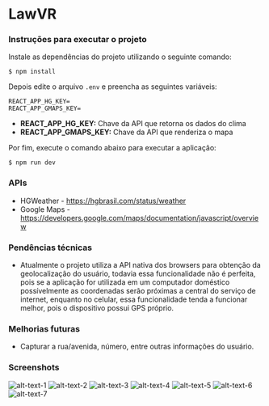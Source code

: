 # LawVR


### Instruções para executar o projeto


Instale as dependências do projeto utilizando o seguinte comando:
```
$ npm install
```

Depois edite o arquivo `.env` e preencha as seguintes variáveis:
```
REACT_APP_HG_KEY=
REACT_APP_GMAPS_KEY=
```

- **REACT_APP_HG_KEY:** Chave da API que retorna os dados do clima 
- **REACT_APP_GMAPS_KEY:** Chave da API que renderiza o mapa

Por fim, execute o comando abaixo para executar a aplicação:
```
$ npm run dev
```

### APIs

- HGWeather - https://hgbrasil.com/status/weather
- Google Maps - https://developers.google.com/maps/documentation/javascript/overview


### Pendências técnicas

- Atualmente o projeto utiliza a API nativa dos browsers para obtenção da geolocalização do usuário, todavia essa funcionalidade não é perfeita, pois se a aplicação for utilizada em um computador doméstico possívelmente as coordenadas serão próximas a central do serviço de internet, enquanto no celular, essa funcionalidade tenda a funcionar melhor, pois o dispositivo possui GPS próprio.

### Melhorias futuras

- Capturar a rua/avenida, número, entre outras informações do usuário.


### Screenshots

![alt-text-1](screenshots/screen1.png "Tela inicial")
![alt-text-2](screenshots/screen2.png "Escolha de ingrediente - Pão")
![alt-text-3](screenshots/screen3.png "Escolha de ingrediente - Carne")
![alt-text-4](screenshots/screen4.png "Escolha de ingrediente - Molho")
![alt-text-5](screenshots/screen5.png "Escolha de ingrediente - Queijo")
![alt-text-6](screenshots/screen6.png "Localização")
![alt-text-7](screenshots/screen7.png "Confirmação")
